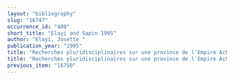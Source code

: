 ```yaml
---
layout: "bibliography"
slug: "16747"
occurrence_id: "400"
short_title: "Elayi and Sapin 1995"
author: "Elayi, Josette "
publication_year: "1995"
title: "Recherches pluridisciplinaires sur une province de l´Empire Achéménide. Actes de la Table ronde \"La Transeuphratène et l´Égypte a l´époque perse\", Transeuphratène 9"
title: "Recherches pluridisciplinaires sur une province de l´Empire Achéménide. Actes de la Table ronde \"La Transeuphratène et l´Égypte a l´époque perse\", Transeuphratène 9"
previous_item: "16750"
---
```

